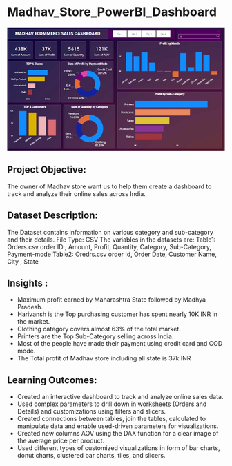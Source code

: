 # Madhav_Store_PowerBI_Dashboard


![Madhav_Store_Dashboard](Madhav_Store_Dashboard.jfif)


## Project Objective:
The owner of Madhav store want us to help them create a dashboard to track and analyze their online sales across India.


## Dataset Description:
The Dataset contains information on various category and sub-category and their details.
File Type: CSV
The variables in the datasets are:
Table1: Orders.csv order ID , Amount, Profit, Quantity, Category, Sub-Category, Payment-mode
Table2: Oredrs.csv order Id, Order Date, Customer Name, City , State


## Insights :
* Maximum profit earned by Maharashtra State followed by Madhya Pradesh.
* Harivansh is the Top purchasing customer has spent nearly 10K INR in the market.
* Clothing category covers almost 63% of the total market.
* Printers are the Top Sub-Category selling across India.
* Most of the people have made their payment using credit card and COD mode.
* The Total profit of Madhav store including all state is 37k INR


## Learning Outcomes:
* Created an interactive dashboard to track and analyze online sales data.
* Used complex parameters to drill down in worksheets (Orders and Details) and customizations using filters and slicers.
* Created connections between tables, join the tables, calculated to manipulate data and enable used-driven parameters for visualizations.
* Created new columns AOV using the DAX function for a clear image of the average price per product.
* Used different types of customized visualizations in form of bar charts, donut charts, clustered bar charts, tiles, and slicers.
